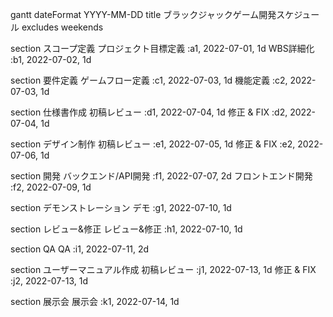gantt
dateFormat  YYYY-MM-DD
title       ブラックジャックゲーム開発スケジュール
excludes    weekends

section スコープ定義
  プロジェクト目標定義 :a1, 2022-07-01, 1d
  WBS詳細化         :b1, 2022-07-02, 1d

section 要件定義
  ゲームフロー定義 :c1, 2022-07-03, 1d
  機能定義         :c2, 2022-07-03, 1d

section 仕様書作成
  初稿レビュー :d1, 2022-07-04, 1d
  修正 & FIX     :d2, 2022-07-04, 1d

section デザイン制作
  初稿レビュー :e1, 2022-07-05, 1d
  修正 & FIX     :e2, 2022-07-06, 1d

section 開発
  バックエンド/API開発 :f1, 2022-07-07, 2d
  フロントエンド開発     :f2, 2022-07-09, 1d

section デモンストレーション
  デモ :g1, 2022-07-10, 1d

section レビュー&修正
  レビュー&修正 :h1, 2022-07-10, 1d

section QA
  QA :i1, 2022-07-11, 2d

section ユーザーマニュアル作成
  初稿レビュー :j1, 2022-07-13, 1d
  修正 & FIX     :j2, 2022-07-13, 1d

section 展示会
  展示会 :k1, 2022-07-14, 1d
